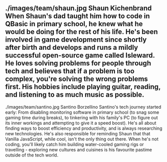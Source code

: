 ./images/team/shaun.jpg
Shaun Kichenbrand
When Shaun's dad taught him how to code in QBasic in primary school, he knew what he would be doing for the rest of his life. He's been involved in game development since shortly after birth and develops and runs a mildly successful open-source game called Isleward. He loves solving problems for people through tech and believes that if a problem is too complex, you're solving the wrong problems first. His hobbies include playing guitar, reading, and listening to as much music as possible.
---
./images/team/santino.jpg
Santino Borzellino
Santino's tech journey started early: From disabling monitoring software in primary school (to snag some gaming time during breaks), to tinkering with his family's PC (to figure out its inner workings and attempting to give it a speed boost). He's all about finding ways to boost efficiency and productivity, and is always researching new technologies. He's also responsible for reminding Shaun that that Vanilla JavaScript, while cool, isn't the only thing out there. When he's not coding, you'll likely catch him building water-cooled gaming rigs or travelling - exploring new cultures and cuisines is his favourite pastime outside of the tech world.

